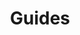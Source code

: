 ---
grand_parent: Stock and Logistics
has_children: true
layout: default
nav_order: 46900
parent: Produce Order Confirmations
title: Guides
---